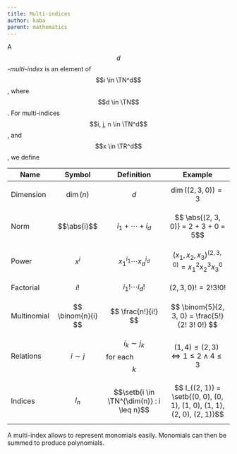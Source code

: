 ```yaml
---
title: Multi-indices
author: kaba
parent: mathematics
---
```


A _$$d$$-multi-index_ is an element of $$i \in \TN^d$$, where $$d \in \TN$$. For multi-indices $$i, j, n \in \TN^d$$, and $$x \in \TR^d$$, we define

Name | Symbol | Definition |Example
-----|--------|------------|-------
Dimension | $$\dim(n)$$ | $$d$$ | $$\dim((2, 3, 0)) = 3$$
Norm | $$\abs{i}$$ | $$ i_1 + \cdots + i_d $$ | $$ \abs{(2, 3, 0)} = 2 + 3 + 0 = 5$$
Power | $$ x^i $$ | $$ x_1^{i_1} \cdots x_d^{i_d} $$ | $$(x_1, x_2, x_3)^{(2, 3, 0)} = x_1^2 x_2^3 x_3^0$$
Factorial | $$ i! $$ | $$i_1! \cdots i_d! $$ | $$ (2, 3, 0)! = 2! 3! 0! $$
Multinomial | $$ \binom{n}{i} $$ | $$ \frac{n!}{i!} $$ | $$ \binom{5}{2, 3, 0} = \frac{5!}{2! 3! 0!} $$
Relations | $$ i \sim j $$ | $$ i_k \sim j_k $$ for each $$k$$ | $$ (1, 4) \leq (2, 3) \iff 1 \leq 2 \land 4 \leq 3 $$
Indices | $$ I_n $$ | $$\setb{i \in \TN^{\dim(n)} : i \leq n}$$ | $$ I_{(2, 1)} = \setb{(0, 0), (0, 1), (1, 0), (1, 1), (2, 0), (2, 1)}$$

A multi-index allows to represent monomials easily. Monomials can then be summed to produce polynomials. 

